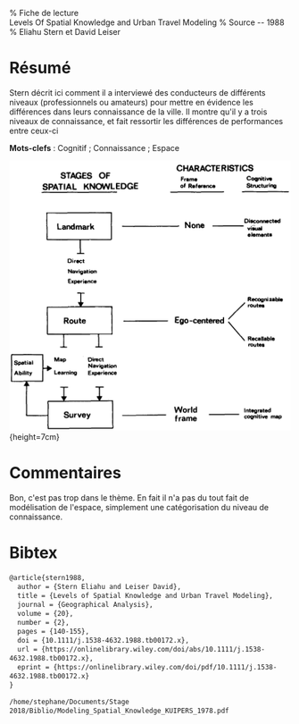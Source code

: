 % Fiche de lecture  
Levels Of Spatial Knowledge and Urban Travel Modeling
% Source -- 1988
% Eliahu Stern et David Leiser

# Résumé

Stern décrit ici comment il a interviewé des conducteurs de différents niveaux
(professionnels ou amateurs) pour mettre en évidence les différences dans leurs
connaissance de la ville. Il montre qu'il y a trois niveaux de connaissance, et
fait ressortir les différences de performances entre ceux-ci

**Mots-clefs** : Cognitif ; Connaissance ; Espace

![Les trois niveaux de connaissance de l'espace](stern1988.png){height=7cm}

# Commentaires

Bon, c'est pas trop dans le thème. En fait il n'a pas du tout fait de
modélisation de l'espace, simplement une catégorisation du niveau de
connaissance.

# Bibtex

```
@article{stern1988,
  author = {Stern Eliahu and Leiser David},
  title = {Levels of Spatial Knowledge and Urban Travel Modeling},
  journal = {Geographical Analysis},
  volume = {20},
  number = {2},
  pages = {140-155},
  doi = {10.1111/j.1538-4632.1988.tb00172.x},
  url = {https://onlinelibrary.wiley.com/doi/abs/10.1111/j.1538-4632.1988.tb00172.x},
  eprint = {https://onlinelibrary.wiley.com/doi/pdf/10.1111/j.1538-4632.1988.tb00172.x}
}
```

```
/home/stephane/Documents/Stage 2018/Biblio/Modeling_Spatial_Knowledge_KUIPERS_1978.pdf
```
